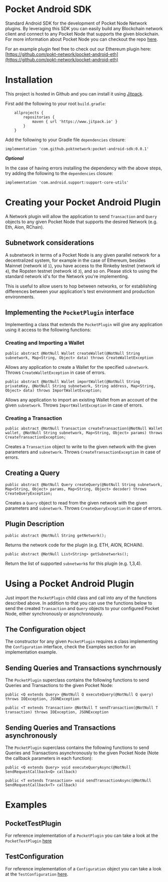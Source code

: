 # Pocket Android SDK
Standard Android SDK for the development of Pocket Node Network plugins. By leveraging this SDK
you can easily build any Blockchain network client and connect to any Pocket Node that supports
the given blockchain. For more information about Pocket Node you can checkout the repo [here](https://github.com/pokt-network/pocket-node).

For an example plugin feel free to check out our Ethereum plugin here: [https://github.com/pokt-network/pocket-android-eth](https://github.com/pokt-network/pocket-android-eth)

# Installation
This project is hosted in Github and you can install it using [Jitpack](https://www.jitpack.io/).

First add the following to your root `build.gradle`:

```
    allprojects {
		repositories {
			maven { url 'https://www.jitpack.io' }
		}
	}
```

Add the following to your Gradle file `dependencies` closure:

`implementation 'com.github.poktnetwork:pocket-android-sdk:0.0.1'`

***Optional***

In the case of having errors installing the dependency with the above steps, try adding the following
to the `dependencies` closure:

`implementation 'com.android.support:support-core-utils'`

# Creating your Pocket Android Plugin
A Network plugin will allow the application to send `Transaction` and `Query` objects to any given Pocket Node
that supports the desired Network (e.g. Eth, Aion, RChain).

## Subnetwork considerations
A subnetwork in terms of a Pocket Node is any given parallel network for a decentralized system, for example
in the case of Ethereum, besides Mainnet (network id `1`), you have access to the Rinkeby testnet (network id `4`), 
the Ropsten testnet (network id `3`), and so on. Please stick to using the standard network id's for the Network 
you're implementing.

This is useful to allow users to hop between networks, or for establishing differences between your application's 
test environment and production environments.

## Implementing the `PocketPlugin` interface
Implementing a class that extends the `PocketPlugin` will give any application using it access to the following functions:

### Creating and Importing a Wallet

`public abstract @NotNull Wallet createWallet(@NotNull String subnetwork, Map<String, Object> data) throws CreateWalletException`

Allows any application to create a Wallet for the specified `subnetwork`. Throws `CreateWalletException` in case of errors.

`public abstract @NotNull Wallet importWallet(@NotNull String privateKey, @NotNull String subnetwork, String address, Map<String, Object> data) throws ImportWalletException;`

Allows any application to import an existing Wallet from an account of the given `subnetwork`. Throws `ImportWalletException` in case of errors.

### Creating a Transaction

`public abstract @NotNull Transaction createTransaction(@NotNull Wallet wallet, @NotNull String subnetwork, Map<String, Object> params) throws CreateTransactionException;`

Creates a `Transaction` object to write to the given network with the given parameters and `subnetwork`. Throws `CreateTransactionException` in case of errors.

## Creating a Query

`public abstract @NotNull Query createQuery(@NotNull String subnetwork, Map<String, Object> params, Map<String, Object> decoder) throws CreateQueryException;`

Creates a `Query` object to read from the given network with the given parameters and `subnetwork`. Throws `CreateQueryException` in case of errors.

## Plugin Description

`public abstract @NotNull String getNetwork();`

Returns the network code for the plugin (e.g. ETH, AION, RCHAIN).

`public abstract @NotNull List<String> getSubnetworks();`

Return the list of supported `subnetwork`s for this plugin (e.g. 1,3,4).

# Using a Pocket Android Plugin
Just import the `PocketPlugin` child class and call into any of the functions described above. In addition to that you can use
the functions below to send the created `Transaction` and `Query` objects to your configured Pocket Node, either synchronously or asynchronously.

## The Configuration object
The constructor for any given `PocketPlugin` requires a class implementing the `Configuration` interface, check the Examples section for an implementation example.

## Sending Queries and Transactions synchrnously
The `PocketPlugin` superclass contains the following functions to send Queries and Transactions to the given Pocket Node:

`public <Q extends Query> @NotNull Q executeQuery(@NotNull Q query) throws IOException, JSONException`

`public <T extends Transaction> @NotNull T sendTransaction(@NotNull T transaction) throws IOException, JSONException`

## Sending Queries and Transactions asynchronously
The `PocketPlugin` superclass contains the following functions to send Queries and Transactions asynchronously to the given Pocket Node
 (Note the callback parameters in each function):

`public <Q extends Query> void executeQueryAsync(@NotNull SendRequestCallback<Q> callback)`

`public <T extends Transaction> void sendTransactionAsync(@NotNull SendRequestCallback<T> callback)`

# Examples

## PocketTestPlugin
For reference implementation of a `PocketPlugin` you can take a look at the `PocketTestPlugin` [here](https://raw.githubusercontent.com/pokt-network/pocket-android-sdk/master/sdk/src/androidTest/java/network/pokt/pocketsdk/plugin/PocketTestPlugin.java)

## TestConfiguration
For reference implementation of a `Configuration` object you can take a look at the `TestConfiguration` [here](https://github.com/pokt-network/pocket-android-sdk/blob/master/sdk/src/androidTest/java/network/pokt/pocketsdk/plugin/TestConfiguration.java).